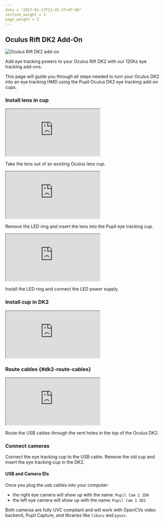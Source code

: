 ```yaml
---
date = "2017-01-17T12:41:37+07:00"
section_weight = 2
page_weight = 3
---
```


## Oculus Rift DK2 Add-On

<img src="../../images/videos/vr-ar/oculusdk2m.webp" alt="Oculus Rift DK2 add-on" >

Add eye tracking powers to your Oculus Rift DK2 with our 120hz eye tracking add-ons.

This page will guide you through all steps needed to turn your Oculus DK2 into an eye tracking HMD using the Pupil Oculus DK2 eye tracking add-on cups.

### Install lens in cup

<iframe src="https://www.youtube.com/embed/AVeUwAFKmAc" ></iframe>

Take the lens out of an existing Oculus lens cup.

<iframe src="https://www.youtube.com/embed/ztT9WkDhpow" ></iframe>

Remove the LED ring and insert the lens into the Pupil eye tracking cup.

<iframe src="https://www.youtube.com/embed/_Y0_4LDhphY" ></iframe>

Install the LED ring and connect the LED power supply.

### Install cup in DK2

<iframe src="https://www.youtube.com/embed/5LqjfgbDydM" ></iframe>

### Route cables {#dk2-route-cables}

<iframe src="https://www.youtube.com/embed/bvdxMYtzVTE" ></iframe>

Route the USB cables through the vent holes in the top of the Oculus DK2.

### Connect cameras

Connect the eye tracking cup to the USB cable. Remove the old cup and insert the eye tracking cup in the DK2.

#### USB and Camera IDs
Once you plug the usb cables into your computer:

* the right eye camera will show up with the name: `Pupil Cam 1 ID0`
* the left eye camera will show up with the name: `Pupil Cam 1 ID1`

Both cameras are fully UVC compliant and will work with OpenCVs video backend, Pupil Capture, and libraries like `libucv` and `pyuvc`.